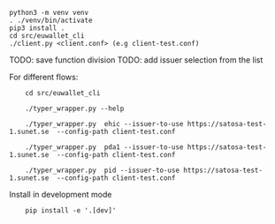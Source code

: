     python3 -m venv venv
    . ./venv/bin/activate
    pip3 install .
    cd src/euwallet_cli
    ./client.py <client.conf> (e.g client-test.conf)

TODO: save function division
TODO: add  issuer selection  from the list 

For different flows:

        cd src/euwallet_cli

        ./typer_wrapper.py --help

        ./typer_wrapper.py  ehic --issuer-to-use https://satosa-test-1.sunet.se  --config-path client-test.conf

        ./typer_wrapper.py  pda1 --issuer-to-use https://satosa-test-1.sunet.se  --config-path client-test.conf

        ./typer_wrapper.py  pid --issuer-to-use https://satosa-test-1.sunet.se  --config-path client-test.conf



Install in development mode
        
        pip install -e '.[dev]' 
 


